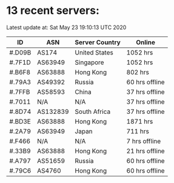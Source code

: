 # 13 recent servers:

Latest update at: Sat May 23 19:10:13 UTC 2020

| ID | ASN | Server Country | Online |
| -- | --- | -------------- | ------ |
| #.D09B | AS174 | United States | 1052 hrs |
| #.7F1D | AS63949 | Singapore | 1052 hrs |
| #.B6F8 | AS63888 | Hong Kong | 802 hrs |
| #.79A3 | AS49392 | Russia | 60 hrs offline |
| #.7FFB | AS58593 | China | 37 hrs offline |
| #.7011 | N/A | N/A | 37 hrs offline |
| #.8D74 | AS132839 | South Africa | 37 hrs offline |
| #.BD3E | AS63888 | Hong Kong | 1871 hrs |
| #.2A79 | AS63949 | Japan | 711 hrs |
| #.F466 | N/A | N/A | 7 hrs offline |
| #.33B9 | AS63888 | Hong Kong | 21 hrs offline |
| #.A797 | AS51659 | Russia | 60 hrs offline |
| #.79C6 | AS4760 | Hong Kong | 60 hrs offline |

